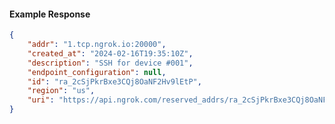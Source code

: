 <!-- Code generated for API Clients. DO NOT EDIT. -->

#### Example Response

```json
{
	"addr": "1.tcp.ngrok.io:20000",
	"created_at": "2024-02-16T19:35:10Z",
	"description": "SSH for device #001",
	"endpoint_configuration": null,
	"id": "ra_2cSjPkrBxe3CQj8OaNF2Hv9lEtP",
	"region": "us",
	"uri": "https://api.ngrok.com/reserved_addrs/ra_2cSjPkrBxe3CQj8OaNF2Hv9lEtP"
}
```
